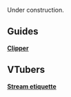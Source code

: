 Under construction.

## Guides

**[Clipper](guides/clipper.md)**

## VTubers

**[Stream etiquette](vtuber/etiquette.md)**